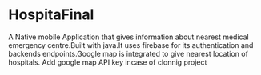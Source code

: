 # HospitaFinal

A Native mobile Application that gives information about nearest medical emergency centre.Built with java.It uses firebase for its authentication and backends endpoints.Google map is integrated to give nearest location of hospitals.
Add google map API key incase of clonnig project
